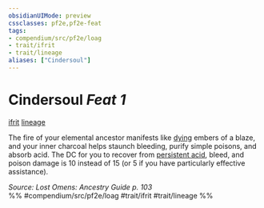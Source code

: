 ```yaml
---
obsidianUIMode: preview
cssclasses: pf2e,pf2e-feat
tags:
- compendium/src/pf2e/loag
- trait/ifrit
- trait/lineage
aliases: ["Cindersoul"]
---
```

# Cindersoul  *Feat 1*  
[ifrit](rules/traits/ifrit-b2.md "Ifrit Ancestry & Heritage Trait")  [lineage](rules/traits/lineage-apg.md "Lineage  Trait")  


The fire of your elemental ancestor manifests like [dying](rules/conditions.md#Dying) embers of a blaze, and your inner charcoal helps staunch bleeding, purify simple poisons, and absorb acid. The DC for you to recover from [persistent acid](rules/conditions.md#Persistent%20Damage), bleed, and poison damage is 10 instead of 15 (or 5 if you have particularly effective assistance).

*Source: Lost Omens: Ancestry Guide p. 103*  
%% #compendium/src/pf2e/loag #trait/ifrit #trait/lineage %%